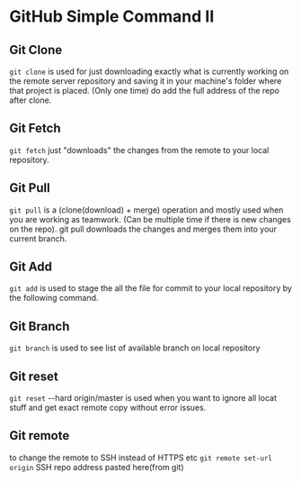 # GitHub Simple Command II

## Git Clone
`git clone` is used for just downloading exactly what is currently working on the remote server repository and saving it in your machine's folder where that project is placed. (Only one time)
do add the full address of the repo after clone.

## Git Fetch
`git fetch` just "downloads" the changes from the remote to your local repository. 

## Git Pull
`git pull` is a (clone(download) + merge) operation and mostly used when you are working as teamwork. (Can be multiple time if there is new changes on the repo). git pull downloads the changes and merges them into your current branch. 

## Git Add
`git add` is used to stage the all the file for commit to your local repository by the following command.

## Git Branch
`git branch` is used to see list of available branch on local repository

## Git reset
`git reset` --hard origin/master
is used when you want to ignore all locat stuff and get exact remote copy without error issues.

## Git remote
to change the remote to SSH instead of HTTPS etc
`git remote set-url origin` SSH repo address pasted here(from git) 
